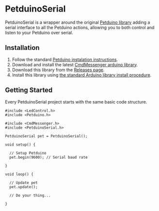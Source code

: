 # PetduinoSerial
PetduinoSerial is a wrapper around the original [Petduino library](https://github.com/circuitbeard/petduino) adding a serial interface to all the Petduino actions, allowing you to both control and listen to your Petduino over serial.

## Installation
1. Follow the standard [Petduino instalation instructions](https://github.com/circuitbeard/petduino).
3. Download and install the latest [CmdMessenger arduino library](https://github.com/thijse/Arduino-CmdMessenger#downloading).
4. Download this library from the [Releases page](https://github.com/circuitbeard/petduino-serial/releases).
5. Install this library using [the standard Arduino library install procedure](http://www.arduino.cc/en/Guide/Libraries#.UwxndHX5PtY).

## Getting Started
Every PetduinoSerial project starts with the same basic code structure.

    #include <LedControl.h>
    #include <Petduino.h>

    #include <CmdMessenger.h>
    #include <PetduinoSerial.h>

    PetduinoSerial pet = PetduinoSerial();

    void setup() {

      // Setup Petduino
      pet.begin(9600); // Serial baud rate

    }

    void loop() {

      // Update pet
      pet.update();

      // Do your thing...

    }
